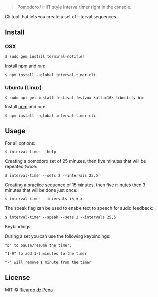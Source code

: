 > Pomodoro / HIIT style Interval timer right in the console.

Cli tool that lets you create a set of interval sequences.

## Install



### OSX

    $ sudo gem install terminal-notifier

Install [npm](http://npmjs.org/) and run:

    $ npm install --global interval-timer-cli


### Ubuntu (Linux)

    $ sudo apt-get install festival festvox-kallpc16k libnotify-bin

Install [npm](http://npmjs.org/) and run:

    $ npm install --global interval-timer-cli

## Usage
For all options:

    $ interval-timer --help

Creating a pomodoro set of 25 minutes, then five minutes that will be repeated twice:

    $ interval-timer --sets 2 --intervals 25,5

Creating a practice sequence of 15 minutes, then five minutes then 3 minutes that will be done just once:

    $ interval-timer --intervals 15,5,3

The speak flag can be used to enable text to speech for audio feedback:

    $ interval-timer --speak --sets 2 --intervals 25,5

Keybindings:

During a set you can use the following keybindings:

    "p" to pause/resume the timer.

    "1-9" to add 1-9 minutes to the timer

    "-" will remove 1 minute from the timer


## License

MIT © [Ricardo de Pena](http://rdepena.com/)
